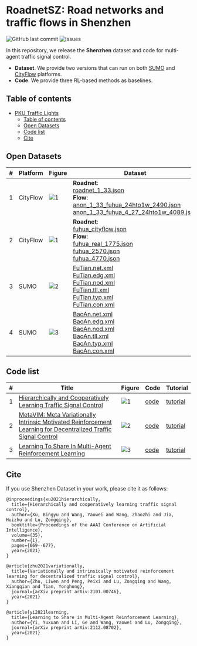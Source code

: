 # RoadnetSZ: Road networks and traffic flows in Shenzhen

![GitHub last commit](https://img.shields.io/github/last-commit/zhuliwen/PKU_Traffic_Lights) ![issues](https://img.shields.io/github/issues/zhuliwen/PKU_Traffic_Lights)

In this repository, we release the **Shenzhen** dataset and code for multi-agent traffic signal control.

- **Dataset**. We provide two versions that can run on both [SUMO](http://sumo.dlr.de/index.html) and [CityFlow](https://github.com/cityflow-project/CityFlow) platforms.
- **Code**. We provide three RL-based methods as baselines.

## Table of contents

- [PKU Traffic Lights](#pku-traffic-lights)
	- [Table of contents](#table-of-contents)
	- [Open Datasets](#open-datasets)
	- [Code list](#code-list)
	- [Cite](#cite)

## Open Datasets

| #    | Platform | Figure                      | Dataset                                                      |
| ---- | -------- | --------------------------- | ------------------------------------------------------------ |
| 1    | CityFlow | ![1](./img/fuhua2.png)      | **Roadnet**:<br> [roadnet_1_33.json](./data_cityflow/roadnet_1_33.json) <br>**Flow**:<br>[anon_1_33_fuhua_24hto1w_2490.json](./data_cityflow/anon_1_33_fuhua_24hto1w_2490.json)<br>[anon_1_33_fuhua_4_27_24hto1w_4089.json](./data_cityflow/anon_1_33_fuhua_4_27_24hto1w_4089.json)<br> |
| 2    | CityFlow | ![1](./img/fuhua.JPEG)      | **Roadnet**:<br> [fuhua_cityflow.json](./data_cityflow/fuhua_cityflow.json) <br>**Flow**:<br>[fuhua_real_1775.json](./data_cityflow/fuhua_real_1775.json)<br>[fuhua_2570.json](./data_cityflow/fuhua_2570.json)<br>[fuhua_4770.json](./data_cityflow/fuhua_4770.json) |
| 3    | SUMO     | ![2](./img/futian_sumo.jpg) | [FuTian.net.xml](./data_sumo/FuTian.net.xml)<br>[FuTian.edg.xml](./data_sumo/FuTian.edg.xml)<br>[FuTian.nod.xml](./data_sumo/FuTian.nod.xml)<br>[FuTian.tll.xml](./data_sumo/FuTian.tll.xml)<br>[FuTian.typ.xml](./data_sumo/FuTian.typ.xml)<br>[FuTian.con.xml](./data_sumo/FuTian.con.xml)<br> |
| 4    | SUMO     | ![3](./img/baoan_sumo.jpg)  | [BaoAn.net.xml](./data_sumo/BaoAn.net.xml)<br>[BaoAn.edg.xml](./data_sumo/BaoAn.edg.xml)<br>[BaoAn.nod.xml](./data_sumo/BaoAn.nod.xml)<br>[BaoAn.tll.xml](./data_sumo/BaoAn.tll.xml)<br>[BaoAn.typ.xml](./data_sumo/BaoAn.typ.xml)<br>[BaoAn.con.xml](./data_sumo/BaoAn.con.xml)<br> |

## Code list

| #    | Title                                                        | Figure                  | Code                   | Tutorial                             |
| ---- | ------------------------------------------------------------ | ----------------------- | ---------------------- | ------------------------------------ |
| 1    | [Hierarchically and Cooperatively Learning Traffic Signal Control](https://z0ngqing.github.io/paper/aaai-bingyu21.pdf) | ![1](./img/hilight.png) | [code](./code/HiLight) | [tutorial](./code/HiLight/README.md) |
| 2    | [MetaVIM: Meta Variationally Intrinsic Motivated Reinforcement Learning for Decentralized Traffic Signal Control](https://arxiv.org/pdf/2101.00746.pdf) | ![2](./img/metavim.png) | [code](./code/MetaVIM) | [tutorial](./code/MetaVIM/README.md)  |
| 3    | [Learning To Share In Multi-Agent Reinforcement Learning](https://openreview.net/pdf?id=awnQ2qTLSwn) | ![3](./img/ltos.png) | [code](./code/LToS)    | [tutorial](./code/LToS/README.md)    |




## Cite

If you use Shenzhen Dataset in your work, please cite it as follows:

```
@inproceedings{xu2021hierarchically,
  title={Hierarchically and cooperatively learning traffic signal control},
  author={Xu, Bingyu and Wang, Yaowei and Wang, Zhaozhi and Jia, Huizhu and Lu, Zongqing},
  booktitle={Proceedings of the AAAI Conference on Artificial Intelligence},
  volume={35},
  number={1},
  pages={669--677},
  year={2021}
}

@article{zhu2021variationally,
  title={Variationally and intrinsically motivated reinforcement learning for decentralized traffic signal control},
  author={Zhu, Liwen and Peng, Peixi and Lu, Zongqing and Wang, Xiangqian and Tian, Yonghong},
  journal={arXiv preprint arXiv:2101.00746},
  year={2021}
}

@article{yi2021learning,
  title={Learning to Share in Multi-Agent Reinforcement Learning},
  author={Yi, Yuxuan and Li, Ge and Wang, Yaowei and Lu, Zongqing},
  journal={arXiv preprint arXiv:2112.08702},
  year={2021}
}
```
